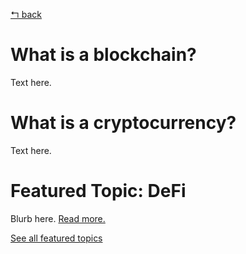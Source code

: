 [↰ back](https://github.com/millecodex/BlockchainNZ_education#readme)

# What is a blockchain?
Text here.

# What is a cryptocurrency?
Text here.

# Featured Topic: DeFi
Blurb here. [Read more.](defi.md)

[See all featured topics](https://github.com/millecodexBlockchainNZ_education/featured.md)
